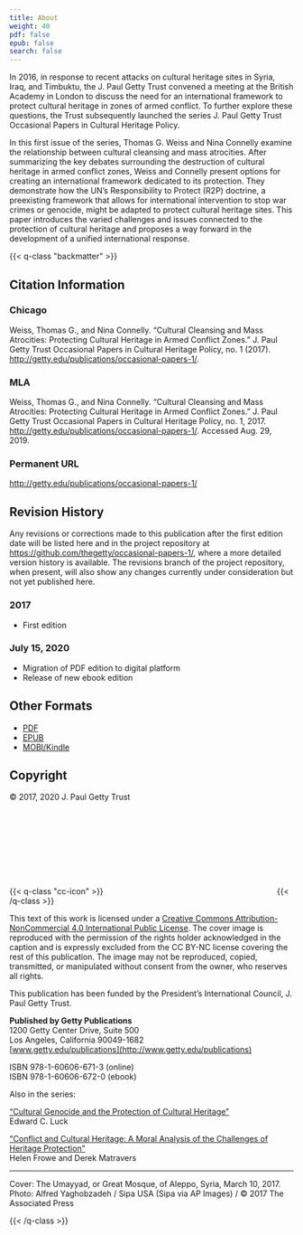```yaml
---
title: About
weight: 40
pdf: false
epub: false
search: false
---
```


In 2016, in response to recent attacks on cultural heritage sites in Syria, Iraq, and Timbuktu, the J.&#160;Paul Getty Trust convened a meeting at the British Academy in London to discuss the need for an international framework to protect cultural heritage in zones of armed conflict. To further explore these questions, the Trust subsequently launched the series J.&#160;Paul Getty Trust Occasional Papers in Cultural Heritage Policy.

In this first issue of the series, Thomas G. Weiss and Nina Connelly examine the relationship between cultural cleansing and mass atrocities. After summarizing the key debates surrounding the destruction of cultural heritage in armed conflict zones, Weiss and Connelly present options for creating an international framework dedicated to its protection. They demonstrate how the UN’s Responsibility to Protect (R2P) doctrine, a preexisting framework that allows for international intervention to stop war crimes or genocide, might be adapted to protect cultural heritage sites. This paper introduces the varied challenges and issues connected to the protection of cultural heritage and proposes a way forward in the development of a unified international response.


{{< q-class "backmatter" >}}

## Citation Information

### Chicago

Weiss, Thomas G., and Nina Connelly. “Cultural Cleansing and Mass Atrocities: Protecting Cultural Heritage in Armed Conflict Zones.” J.&#160;Paul Getty Trust Occasional Papers in Cultural Heritage Policy, no. 1 (2017). http://getty.edu/publications/occasional-papers-1/.

### MLA

Weiss, Thomas G., and Nina Connelly. “Cultural Cleansing and Mass Atrocities: Protecting Cultural Heritage in Armed Conflict Zones.” J.&#160;Paul Getty Trust Occasional Papers in Cultural Heritage Policy, no. 1, 2017. http://getty.edu/publications/occasional-papers-1/. Accessed <span class="cite-current-date">Aug. 29, 2019</span>.

### Permanent URL

http://getty.edu/publications/occasional-papers-1/

## Revision History

Any revisions or corrections made to this publication after the first edition date will be listed here and in the project repository at https://github.com/thegetty/occasional-papers-1/, where a more detailed version history is available. The revisions branch of the project repository, when present, will also show any changes currently under consideration but not yet published here.

### 2017

  - First edition

### July 15, 2020

  - Migration of PDF edition to digital platform
  - Release of new ebook edition

## Other Formats

  - [PDF](/downloads/WeissConnelly_CulturalCleansing.pdf)
  - [EPUB](/downloads/WeissConnelly_CulturalCleansing.epub)
  - [MOBI/Kindle](/downloads/WeissConnelly_CulturalCleansing.mobi)

## Copyright

© 2017, 2020 J. Paul Getty Trust

{{< q-class "cc-icon" >}}
<svg class="quire-copyright__icon">
<switch>
  <use xlink:href="#cc"></use>
</switch>
<switch>
  <use xlink:href="#cc-by"></use>
  <foreignObject width="135" height="30">
      <img src="/icons/cc-by.png" alt="CC-BY-NC" />
  </foreignObject>
</switch>
<switch>
  <use xlink:href="#cc-by-nc"></use>
  <foreignObject width="135" height="30">
      <img src="/icons/cc-by-nc.png" alt="CC-BY-NC" />
  </foreignObject>
</switch>
</svg>
{{< /q-class >}}

This text of this work is licensed under a [Creative Commons Attribution-NonCommercial 4.0 International Public License](https://creativecommons.org/licenses/by-nc/4.0/). The cover image is reproduced with the permission of the rights holder acknowledged in the caption and is expressly excluded from the CC BY-NC license covering the rest of this publication. The image may not be reproduced, copied, transmitted, or manipulated without consent from the owner, who reserves all rights.

This publication has been funded by the President’s International Council, J. Paul Getty Trust.

**Published by Getty Publications**<br />
1200 Getty Center Drive, Suite 500<br />
Los Angeles, California 90049-1682<br />
[www.getty.edu/publications](http://www.getty.edu/publications)

ISBN 978-1-60606-671-3 (online)<br />
ISBN 978-1-60606-672-0 (ebook)

Also in the series:


[“Cultural Genocide and the Protection of Cultural Heritage”](http://getty.edu/publications/occasional-papers-2/) <br />Edward C. Luck

["Conflict and Cultural Heritage: A Moral Analysis of the Challenges of Heritage Protection"](https://www.getty.edu/publications/occasional-papers-3/) <br /> Helen Frowe and Derek Matravers

---

Cover: The Umayyad, or Great Mosque, of Aleppo, Syria, March 10, 2017. Photo: Alfred Yaghobzadeh / Sipa USA (Sipa via AP Images) / © 2017 The Associated Press

{{< /q-class >}}
